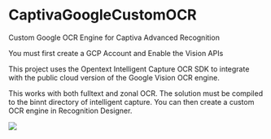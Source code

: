 # CaptivaGoogleCustomOCR
Custom Google OCR Engine for Captiva Advanced Recognition

You must first create a GCP Account and Enable the Vision APIs


This project uses the Opentext Intelligent Capture OCR SDK to integrate with the public cloud version of the Google Vision OCR engine.

This works with both fulltext and zonal OCR.
The solution must be compiled to the binnt directory of intelligent capture.
You can then create a custom OCR engine in Recognition Designer.

![](IC%20Google%20Vision.gif)
